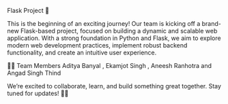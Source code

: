 Flask Project 🚀

This is the beginning of an exciting journey! Our team is kicking off a brand-new Flask-based project, focused on building a dynamic and scalable web application. With a strong foundation in Python and Flask, we aim to explore modern web development practices, implement robust backend functionality, and create an intuitive user experience.


👨‍💻 Team Members
Aditya Banyal , Ekamjot Singh , Aneesh Ranhotra and Angad Singh Thind

We’re excited to collaborate, learn, and build something great together. Stay tuned for updates! 🚀🔧
